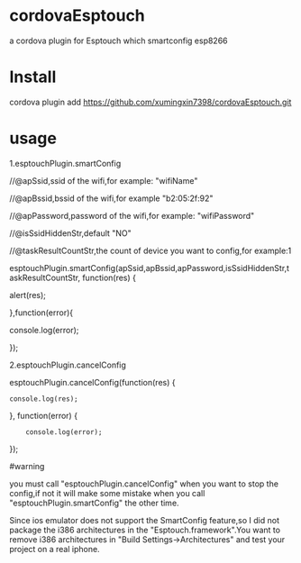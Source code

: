 # cordovaEsptouch
a cordova plugin for Esptouch which smartconfig esp8266
# Install
cordova plugin add https://github.com/xumingxin7398/cordovaEsptouch.git

# usage
1.esptouchPlugin.smartConfig 

//@apSsid,ssid of the wifi,for example: "wifiName"

//@apBssid,bssid of the wifi,for example "b2:05:2f:92" 

//@apPassword,password of the wifi,for example: "wifiPassword" 

//@isSsidHiddenStr,default "NO"

//@taskResultCountStr,the count of device you want to config,for example:1

esptouchPlugin.smartConfig(apSsid,apBssid,apPassword,isSsidHiddenStr,taskResultCountStr, function(res) {

  alert(res);
  
},function(error){

  console.log(error);
  
});

2.esptouchPlugin.cancelConfig

esptouchPlugin.cancelConfig(function(res) {

	console.log(res);
	
}, function(error) {

		console.log(error);
		
});

#warning 

you must call "esptouchPlugin.cancelConfig" when you want to stop the config,if not it will make some mistake when you call
"esptouchPlugin.smartConfig" the other time.


Since ios emulator does not support the SmartConfig feature,so I did not package the i386 architectures in the "Esptouch.framework".You want to remove i386 architectures in "Build Settings->Architectures" and test your project on a real iphone.
